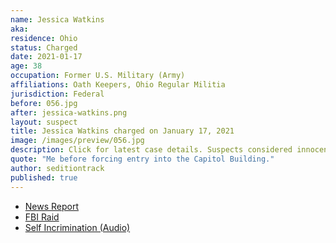 ```yaml
---
name: Jessica Watkins
aka:
residence: Ohio
status: Charged
date: 2021-01-17
age: 38
occupation: Former U.S. Military (Army)
affiliations: Oath Keepers, Ohio Regular Militia
jurisdiction: Federal
before: 056.jpg
after: jessica-watkins.png
layout: suspect
title: Jessica Watkins charged on January 17, 2021
image: /images/preview/056.jpg
description: Click for latest case details. Suspects considered innocent until proven guilty.
quote: "Me before forcing entry into the Capitol Building."
author: seditiontrack
published: true
---
```


- [News Report](https://www.whio.com/news/local/2-arrested-by-feds-possibly-linked-riot-washington-dc/TBMLXSMEQ5HGDNQW4KCWJGAD6A)
- [FBI Raid](https://www.whio.com/news/local/fbi-surrounds-champaign-county-apartment-connection-dc-riots-man-says/6XNF3MMRJBDYFFZXBHLICKY2OE/)
- [Self Incrimination (Audio)](https://www.wnycstudios.org/podcasts/otm/segments/zello-tapes-walkie-talkie-app-used-during-insurrection-on-the-media)